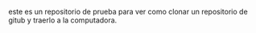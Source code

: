 este es un repositorio de prueba para ver como clonar un repositorio de gitub y traerlo a la computadora.

